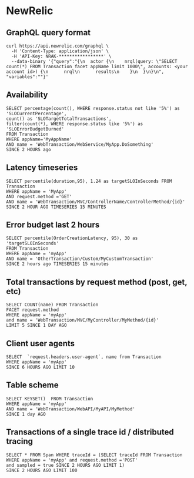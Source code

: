 # NewRelic

## GraphQL query format

```
curl https://api.newrelic.com/graphql \
  -H 'Content-Type: application/json' \
  -H 'API-Key: NRAK-*****************' \
  --data-binary '{"query":"{\n  actor {\n    nrql(query: \"SELECT count(*) FROM Transaction facet appName limit 1000\", accounts: <your account id>) {\n      nrql\n      results\n    }\n  }\n}\n", "variables":""}'
```

## Availability
```
SELECT percentage(count(), WHERE response.status not like '5%') as 'SLOCurrentPercentage',  
count() as 'SLOTargetTotalTransactions', 
filter(count(*), WHERE response.status like '5%') as 'SLOErrorBudgetBurned'
FROM Transaction
WHERE appName='MyAppName' 
AND name = 'WebTransaction/WebService/MyApp.DoSomething'
SINCE 2 HOURS ago
```

## Latency timeseries
```
SELECT percentile(duration,95), 1.24 as targetSLOInSeconds FROM Transaction  
WHERE appName = 'MyApp' 
AND request.method ='GET' 
AND name = 'WebTransaction/MVC/ControllerName/ControllerMethod/{id}' 
SINCE 2 HOUR AGO TIMESERIES 15 MINUTES
```

## Error budget last 2 hours
```
SELECT percentile(OrderCreationLatency, 95), 30 as 'targetSLOInSeconds' 
FROM Transaction 
WHERE appName = 'myApp' 
AND name = 'OtherTransaction/Custom/MyCustomTransaction' 
SINCE 2 hours ago TIMESERIES 15 minutes
```

## Total transactions by request method (post, get, etc)
```
SELECT COUNT(name) FROM Transaction
FACET request.method
WHERE appName = 'myApp'
and name = 'WebTransaction/MVC/MyController/MyMethod/{id}'
LIMIT 5 SINCE 1 DAY AGO
```

## Client user agents 
```
SELECT  `request.headers.user-agent`, name from Transaction 
WHERE appName = 'myApp' 
SINCE 6 HOURS AGO LIMIT 10
```

## Table scheme
```
SELECT KEYSET()  FROM Transaction 
WHERE appName = 'myApp' 
AND name = 'WebTransaction/WebAPI/MyAPI/MyMethod' 
SINCE 1 day AGO
```

## Transactions of a single trace id / distributed tracing
```
SELECT * FROM Span WHERE traceId = (SELECT traceId FROM Transaction  
WHERE appName = 'myApp' and request.method ='POST' 
and sampled = true SINCE 2 HOURS AGO LIMIT 1) 
SINCE 2 HOURS AGO LIMIT 100
```

